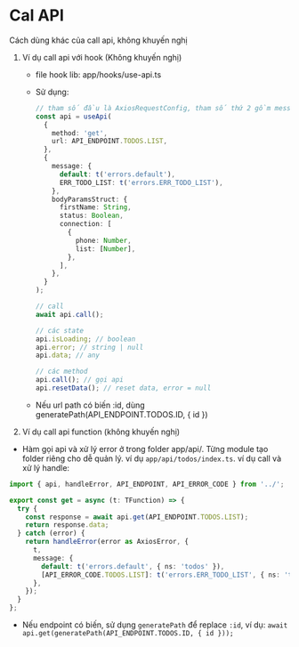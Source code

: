 # Cal API

Cách dùng khác của call api, không khuyến nghị

1. Ví dụ call api với hook (Không khuyến nghị)
   - file hook lib: app/hooks/use-api.ts
   - Sử dụng:

     ```ts
     // tham số đầu là AxiosRequestConfig, tham số thứ 2 gồm message lỗi (xem lại phần 5)
     const api = useApi(
       {
         method: 'get',
         url: API_ENDPOINT.TODOS.LIST,
       },
       {
         message: {
           default: t('errors.default'),
           ERR_TODO_LIST: t('errors.ERR_TODO_LIST'),
         },
         bodyParamsStruct: {
           firstName: String,
           status: Boolean,
           connection: [
             {
               phone: Number,
               list: [Number],
             },
           ],
         },
       }
     );

     // call
     await api.call();

     // các state
     api.isLoading; // boolean
     api.error; // string | null
     api.data; // any

     // các method
     api.call(); // gọi api
     api.resetData(); // reset data, error = null
     ```

   - Nếu url path có biến :id, dùng generatePath(API_ENDPOINT.TODOS.ID, { id })

2. Ví dụ call api function (không khuyến nghị)

- Hàm gọi api và xử lý error ở trong folder app/api/. Từng module tạo folder riêng cho dễ quản lý. ví dụ `app/api/todos/index.ts`. ví dụ call và xử lý handle:

```ts
import { api, handleError, API_ENDPOINT, API_ERROR_CODE } from '../';

export const get = async (t: TFunction) => {
  try {
    const response = await api.get(API_ENDPOINT.TODOS.LIST);
    return response.data;
  } catch (error) {
    return handleError(error as AxiosError, {
      t,
      message: {
        default: t('errors.default', { ns: 'todos' }),
        [API_ERROR_CODE.TODOS.LIST]: t('errors.ERR_TODO_LIST', { ns: 'todos' }),
      },
    });
  }
};
```

- Nếu endpoint có biến, sử dụng `generatePath` để replace `:id`, ví dụ: `await api.get(generatePath(API_ENDPOINT.TODOS.ID, { id }));`
